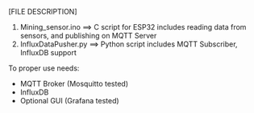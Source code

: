 [FILE DESCRIPTION]
1) Mining_sensor.ino ==> C script for ESP32 includes reading data from sensors, and publishing on MQTT Server
2) InfluxDataPusher.py ==> Python script includes MQTT Subscriber, InfluxDB support 

To proper use needs:
* MQTT Broker (Mosquitto tested)
* InfluxDB
* Optional GUI (Grafana tested)
